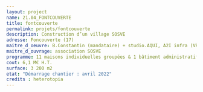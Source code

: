 ```yaml
---
layout: project
name: 21.04_FONTCOUVERTE
title: fontcouverte
permalink: projets/fontcouverte
description: Construction d’un village SOSVE
adresse: Foncouverte (17)
maitre_d_oeuvre: B.Constantin (mandataire) + studio.AQUI, A2I infra (VRD), Atlantec (structure), Passiv&a (fluides)
maitre_d_ouvrage: association SOSVE
programme: 11 maisons individuelles groupées & 1 bâtiment administratif
cout: 6,1 M€ H.T.
surface: 3 200 m2
etat: "Démarrage chantier : avril 2022"
credits : heterotopia
---
```

